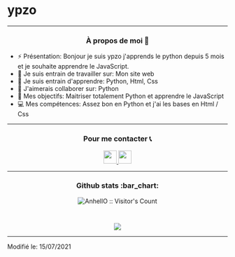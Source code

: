 # ypzo


----

<h3 align="center">À propos de moi 👤</h3>

- ⚡ Présentation: Bonjour je suis ypzo j'apprends le python depuis 5 mois et je souhaite apprendre le JavaScript.
- 🔭 Je suis entrain de travailler sur: Mon site web
- 🌱 Je suis entrain d'apprendre: Python, Html, Css
- 👯 J'aimerais collaborer sur: Python
- 🎯 Mes objectifs: Maitriser totalement Python et apprendre le JavaScript
- 💻 Mes compétences: Assez bon en Python et j'ai les bases en Html / Css


----

<h3 align="center">Pour me contacter 📞</h3>

<p align="center">
  
  <a href="https://twitter.com/ypzo_">
    <img src="https://www.vectorlogo.zone/logos/twitter/twitter-tile.svg" alt="" height="30" width="30">
  </a>
  
  <a href="https://www.youtube.com/channel/UCnOmjlSKdaUFf0IeMrNyZ2A">
    <img src="https://www.vectorlogo.zone/logos/youtube/youtube-icon.svg" alt="" height="30" width="30">
  </a>
</p>



----

<h3 align="center">Github stats :bar_chart:</h3>

<p align="center"><img src="https://profile-counter.glitch.me/{ypzo}/count.svg" alt="AnhellO :: Visitor's Count" /></p>
<p align="center"><img src="https://github-readme-stats.vercel.app/api/top-langs/?username=ypzo&langs_count=10&theme=dark&layout=compact" alt="" /></p>
<p align="center"><img src="https://github-readme-stats.vercel.app/api?username=ypzo&show_icons=true&theme=dark" alt="" /></p>
<p align="center"><img src="https://media.giphy.com/media/CchzkJJ6UrQmQ/giphy.gif"/></p>

----

Modifié le: 15/07/2021

